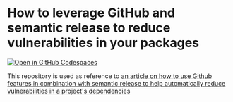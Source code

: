 # How to leverage GitHub and semantic release to reduce vulnerabilities in your packages

[![Open in GitHub Codespaces](https://github.com/codespaces/badge.svg)](https://github.com/codespaces/new?machine=basicLinux32gb&repo=536133020&ref=main)

This repository is used as reference to [an article on how to use Github features in combination with semantic release to help automatically reduce vulnerabilities in a project's dependencies](https://medium.com/@th3s4mur41/how-to-leverage-github-and-semantic-release-to-reduce-vulnerabilities-in-your-packages-c517403e339c)
